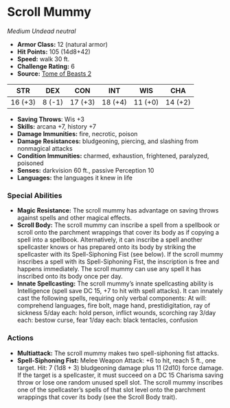 # Scroll Mummy

*Medium* *Undead* *neutral*

- **Armor Class:** 12 (natural armor)
- **Hit Points:** 105 (14d8+42)
- **Speed:** walk 30 ft.
- **Challenge Rating:** 6
- **Source:** [Tome of Beasts 2](https://koboldpress.com/kpstore/product/tome-of-beasts-2-for-5th-edition/)

| STR | DEX | CON | INT | WIS | CHA |
| --- | --- | --- | --- | --- | --- |
| 16 (+3) | 8 (-1) | 17 (+3) | 18 (+4) | 11 (+0) | 14 (+2) |

- **Saving Throws**: Wis +3
- **Skills:** arcana +7, history +7
- **Damage Immunities:** fire, necrotic, poison
- **Damage Resistances:** bludgeoning, piercing, and slashing from nonmagical attacks
- **Condition Immunities:** charmed, exhaustion, frightened, paralyzed, poisoned
- **Senses:** darkvision 60 ft., passive Perception 10
- **Languages:** the languages it knew in life
### Special Abilities
- **Magic Resistance:** The scroll mummy has advantage on saving throws against spells and other magical effects.
- **Scroll Body:** The scroll mummy can inscribe a spell from a spellbook or scroll onto the parchment wrappings that cover its body as if copying a spell into a spellbook. Alternatively, it can inscribe a spell another spellcaster knows or has prepared onto its body by striking the spellcaster with its Spell-Siphoning Fist (see below). If the scroll mummy inscribes a spell with its Spell-Siphoning Fist, the inscription is free and happens immediately. The scroll mummy can use any spell it has inscribed onto its body once per day.
- **Innate Spellcasting:** The scroll mummy’s innate spellcasting ability is Intelligence (spell save DC 15, +7 to hit with spell attacks). It can innately cast the following spells, requiring only verbal components: At will: comprehend languages, fire bolt, mage hand, prestidigitation, ray of sickness 5/day each: hold person, inflict wounds, scorching ray 3/day each: bestow curse, fear 1/day each: black tentacles, confusion
### Actions
- **Multiattack:** The scroll mummy makes two spell-siphoning fist attacks.
- **Spell-Siphoning Fist:** Melee Weapon Attack: +6 to hit, reach 5 ft., one target. Hit: 7 (1d8 + 3) bludgeoning damage plus 11 (2d10) force damage. If the target is a spellcaster, it must succeed on a DC 15 Charisma saving throw or lose one random unused spell slot. The scroll mummy inscribes one of the spellcaster’s spells of that slot level onto the parchment wrappings that cover its body (see the Scroll Body trait).
